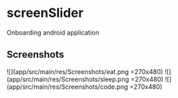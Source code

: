 # screenSlider
Onboarding android application

## Screenshots
![](app/src/main/res/Screenshots/eat.png =270x480)
![](app/src/main/res/Screenshots/sleep.png =270x480)
![](app/src/main/res/Screenshots/code.png =270x480)
